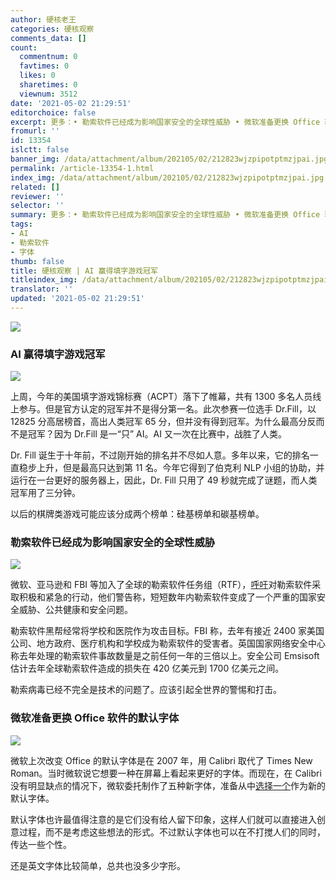 ```yaml
---
author: 硬核老王
categories: 硬核观察
comments_data: []
count:
  commentnum: 0
  favtimes: 0
  likes: 0
  sharetimes: 0
  viewnum: 3512
date: '2021-05-02 21:29:51'
editorchoice: false
excerpt: 更多：• 勒索软件已经成为影响国家安全的全球性威胁 • 微软准备更换 Office 软件的默认字体
fromurl: ''
id: 13354
islctt: false
banner_img: /data/attachment/album/202105/02/212823wjzpipotptmzjpai.jpg
permalink: /article-13354-1.html
index_img: /data/attachment/album/202105/02/212823wjzpipotptmzjpai.jpg
related: []
reviewer: ''
selector: ''
summary: 更多：• 勒索软件已经成为影响国家安全的全球性威胁 • 微软准备更换 Office 软件的默认字体
tags:
- AI
- 勒索软件
- 字体
thumb: false
title: 硬核观察 | AI 赢得填字游戏冠军
titleindex_img: /data/attachment/album/202105/02/212823wjzpipotptmzjpai.jpg
translator: ''
updated: '2021-05-02 21:29:51'
---
```


![](/data/attachment/album/202105/02/212823wjzpipotptmzjpai.jpg)


### AI 赢得填字游戏冠军


![](/data/attachment/album/202105/02/212836bh0pb30v9ufw0nv9.jpg)


上周，今年的美国填字游戏锦标赛（ACPT）落下了帷幕，共有 1300 多名人员线上参与。但是官方认定的冠军并不是得分第一名。此次参赛一位选手 Dr.Fill，以 12825 分高居榜首，高出人类冠军 65 分，但并没有得到冠军。为什么最高分反而不是冠军？因为 Dr.Fill 是一“只” AI。AI 又一次在比赛中，战胜了人类。


Dr. Fill 诞生于十年前，不过刚开始的排名并不尽如人意。多年以来，它的排名一直稳步上升，但是最高只达到第 11 名。今年它得到了伯克利 NLP 小组的协助，并运行在一台更好的服务器上，因此，Dr. Fill 只用了 49 秒就完成了谜题，而人类冠军用了三分钟。


以后的棋牌类游戏可能应该分成两个榜单：硅基榜单和碳基榜单。


### 勒索软件已经成为影响国家安全的全球性威胁


![](/data/attachment/album/202105/02/212858fn7aa5na3aini7jh.jpg)


微软、亚马逊和 FBI 等加入了全球的勒索软件任务组（RTF），[呼吁](https://www.bbc.com/news/technology-56933733)对勒索软件采取积极和紧急的行动，他们警告称，短短数年内勒索软件变成了一个严重的国家安全威胁、公共健康和安全问题。


勒索软件黑帮经常将学校和医院作为攻击目标。FBI 称，去年有接近 2400 家美国公司、地方政府、医疗机构和学校成为勒索软件的受害者。英国国家网络安全中心称去年处理的勒索软件事故数量是之前任何一年的三倍以上。安全公司 Emsisoft 估计去年全球勒索软件造成的损失在 420 亿美元到 1700 亿美元之间。


勒索病毒已经不完全是技术的问题了。应该引起全世界的警惕和打击。


### 微软准备更换 Office 软件的默认字体


![](/data/attachment/album/202105/02/212931g4hyilbmebyh99ig.jpg)


微软上次改变 Office 的默认字体是在 2007 年，用 Calibri 取代了 Times New Roman。当时微软说它想要一种在屏幕上看起来更好的字体。而现在，在 Calibri 没有明显缺点的情况下，微软委托制作了五种新字体，准备从中[选择一个](https://www.microsoft.com/en-us/microsoft-365/blog/2021/04/28/beyond-calibri-finding-microsofts-next-default-font/)作为新的默认字体。


默认字体也许最值得注意的是它们没有给人留下印象，这样人们就可以直接进入创意过程，而不是考虑这些想法的形式。不过默认字体也可以在不打搅人们的同时，传达一些个性。


还是英文字体比较简单，总共也没多少字形。